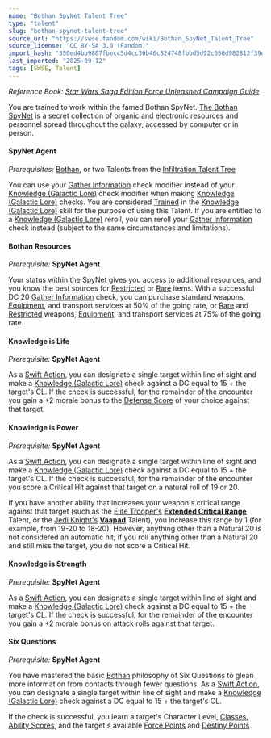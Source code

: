 ```yaml
---
name: "Bothan SpyNet Talent Tree"
type: "talent"
slug: "bothan-spynet-talent-tree"
source_url: "https://swse.fandom.com/wiki/Bothan_SpyNet_Talent_Tree"
source_license: "CC BY-SA 3.0 (Fandom)"
import_hash: "350ed4bb9807fbecc5d4cc30b46c824748fbbd5d92c656d982812f39d9f1dcd7"
last_imported: "2025-09-12"
tags: [SWSE, Talent]
---
```

*Reference Book: [Star Wars Saga Edition Force Unleashed Campaign Guide](https://swse.fandom.com/wiki/Star_Wars_Saga_Edition_Force_Unleashed_Campaign_Guide)*

You are trained to work within the famed Bothan SpyNet. [The Bothan SpyNet](https://swse.fandom.com/wiki/The_Bothan_SpyNet) is a secret collection of organic and electronic resources and personnel spread throughout the galaxy, accessed by computer or in person.

#### **SpyNet Agent**
*Prerequisites:* [Bothan](https://swse.fandom.com/wiki/Bothan), or two Talents from the [Infiltration Talent Tree](https://swse.fandom.com/wiki/Infiltration_Talent_Tree)

You can use your [Gather Information](https://swse.fandom.com/wiki/Gather_Information) check modifier instead of your [Knowledge (Galactic Lore)](https://swse.fandom.com/wiki/Knowledge_(Galactic_Lore)) check modifier when making [Knowledge (Galactic Lore)](https://swse.fandom.com/wiki/Knowledge_(Galactic_Lore)) checks. You are considered [Trained](https://swse.fandom.com/wiki/Trained) in the [Knowledge (Galactic Lore)](https://swse.fandom.com/wiki/Knowledge_(Galactic_Lore)) skill for the purpose of using this Talent. If you are entitled to a [Knowledge (Galactic Lore)](https://swse.fandom.com/wiki/Knowledge_(Galactic_Lore)) reroll, you can reroll your [Gather Information](https://swse.fandom.com/wiki/Gather_Information) check instead (subject to the same circumstances and limitations).

#### **Bothan Resources**
*Prerequisite:* **SpyNet Agent**

Your status within the SpyNet gives you access to additional resources, and you know the best sources for [Restricted](https://swse.fandom.com/wiki/Restricted) or [Rare](https://swse.fandom.com/wiki/Rare) items. With a successful DC 20 [Gather Information](https://swse.fandom.com/wiki/Gather_Information) check, you can purchase standard weapons, [Equipment](https://swse.fandom.com/wiki/Equipment), and transport services at 50% of the going rate, or [Rare](https://swse.fandom.com/wiki/Rare) and [Restricted](https://swse.fandom.com/wiki/Restricted) weapons, [Equipment](https://swse.fandom.com/wiki/Equipment), and transport services at 75% of the going rate.

#### **Knowledge is Life**
*Prerequisite:* **SpyNet Agent**

As a [Swift Action](https://swse.fandom.com/wiki/Swift_Action), you can designate a single target within line of sight and make a [Knowledge (Galactic Lore)](https://swse.fandom.com/wiki/Knowledge_(Galactic_Lore)) check against a DC equal to 15 + the target's CL. If the check is successful, for the remainder of the encounter you gain a +2 morale bonus to the [Defense Score](https://swse.fandom.com/wiki/Defense_Scores) of your choice against that target.

#### **Knowledge is Power**
*Prerequisite:* **SpyNet Agent**

As a [Swift Action](https://swse.fandom.com/wiki/Swift_Action), you can designate a single target within line of sight and make a [Knowledge (Galactic Lore)](https://swse.fandom.com/wiki/Knowledge_(Galactic_Lore)) check against a DC equal to 15 + the target's CL. If the check is successful, for the remainder of the encounter you score a Critical Hit against that target on a natural roll of 19 or 20.

If you have another ability that increases your weapon's critical range against that target (such as the [Elite Trooper's](https://swse.fandom.com/wiki/Elite_Trooper) **[Extended Critical Range](https://swse.fandom.com/wiki/Extended_Critical_Range)** Talent, or the [Jedi Knight's](https://swse.fandom.com/wiki/Jedi_Knight) **[Vaapad](https://swse.fandom.com/wiki/Vaapad)** Talent), you increase this range by 1 (for example, from 19-20 to 18-20). However, anything other than a Natural 20 is not considered an automatic hit; if you roll anything other than a Natural 20 and still miss the target, you do not score a Critical Hit.

#### **Knowledge is Strength**
*Prerequisite:* **SpyNet Agent**

As a [Swift Action](https://swse.fandom.com/wiki/Swift_Action), you can designate a single target within line of sight and make a [Knowledge (Galactic Lore)](https://swse.fandom.com/wiki/Knowledge_(Galactic_Lore)) check against a DC equal to 15 + the target's CL. If the check is successful, for the remainder of the encounter you gain a +2 morale bonus on attack rolls against that target.

#### **Six Questions**
*Prerequisite:* **SpyNet Agent**

You have mastered the basic [Bothan](https://swse.fandom.com/wiki/Bothan) philosophy of Six Questions to glean more information from contacts through fewer questions. As a [Swift Action](https://swse.fandom.com/wiki/Swift_Action), you can designate a single target within line of sight and make a [Knowledge (Galactic Lore)](https://swse.fandom.com/wiki/Knowledge_(Galactic_Lore)) check against a DC equal to 15 + the target's CL.

If the check is successful, you learn a target's Character Level, [Classes](https://swse.fandom.com/wiki/Classes), [Ability Scores](https://swse.fandom.com/wiki/Ability_Scores), and the target's available [Force Points](https://swse.fandom.com/wiki/Force_Points) and [Destiny Points](https://swse.fandom.com/wiki/Destiny_Points).